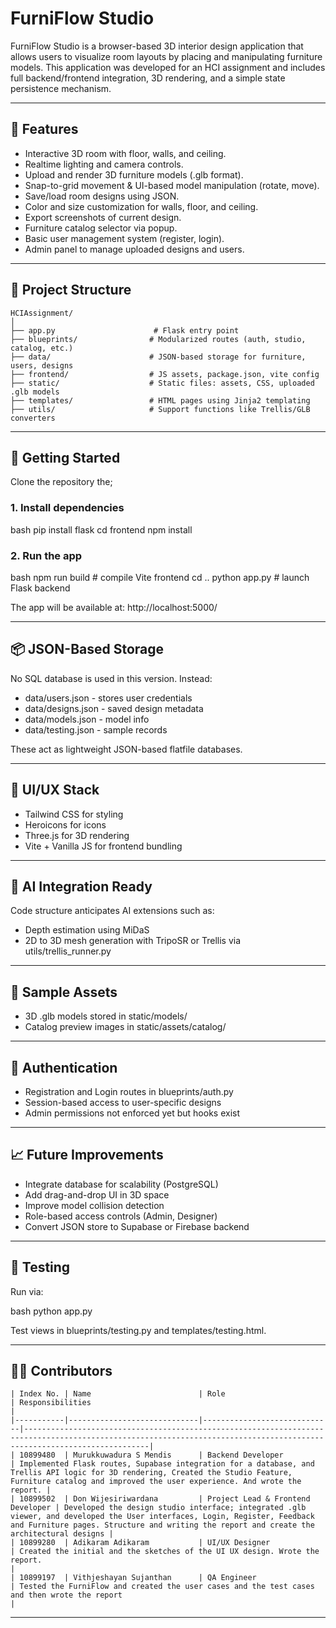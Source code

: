 # FurniFlow Studio

FurniFlow Studio is a browser-based 3D interior design application that allows users to visualize room layouts by placing and manipulating furniture models. This application was developed for an HCI assignment and includes full backend/frontend integration, 3D rendering, and a simple state persistence mechanism.

---

## 🔧 Features

- Interactive 3D room with floor, walls, and ceiling.
- Realtime lighting and camera controls.
- Upload and render 3D furniture models (.glb format).
- Snap-to-grid movement & UI-based model manipulation (rotate, move).
- Save/load room designs using JSON.
- Color and size customization for walls, floor, and ceiling.
- Export screenshots of current design.
- Furniture catalog selector via popup.
- Basic user management system (register, login).
- Admin panel to manage uploaded designs and users.

---

## 📁 Project Structure


    HCIAssignment/
    │
    ├── app.py                      # Flask entry point
    ├── blueprints/                # Modularized routes (auth, studio, catalog, etc.)
    ├── data/                      # JSON-based storage for furniture, users, designs
    ├── frontend/                  # JS assets, package.json, vite config
    ├── static/                    # Static files: assets, CSS, uploaded .glb models
    ├── templates/                 # HTML pages using Jinja2 templating
    ├── utils/                     # Support functions like Trellis/GLB converters


---

## 🚀 Getting Started

Clone the repository the;

### 1. Install dependencies

bash
pip install flask
cd frontend
npm install


### 2. Run the app

bash
npm run build      # compile Vite frontend
cd ..
python app.py      # launch Flask backend


The app will be available at: http://localhost:5000/

---

## 📦 JSON-Based Storage

No SQL database is used in this version. Instead:

- data/users.json - stores user credentials
- data/designs.json - saved design metadata
- data/models.json - model info
- data/testing.json - sample records

These act as lightweight JSON-based flatfile databases.

---

## 🎨 UI/UX Stack

- Tailwind CSS for styling
- Heroicons for icons
- Three.js for 3D rendering
- Vite + Vanilla JS for frontend bundling

---

## 🧠 AI Integration Ready

Code structure anticipates AI extensions such as:

- Depth estimation using MiDaS
- 2D to 3D mesh generation with TripoSR or Trellis via utils/trellis_runner.py

---

## 📂 Sample Assets

- 3D .glb models stored in static/models/
- Catalog preview images in static/assets/catalog/

---

## 🔐 Authentication

- Registration and Login routes in blueprints/auth.py
- Session-based access to user-specific designs
- Admin permissions not enforced yet but hooks exist

---

## 📈 Future Improvements

- Integrate database for scalability (PostgreSQL)
- Add drag-and-drop UI in 3D space
- Improve model collision detection
- Role-based access controls (Admin, Designer)
- Convert JSON store to Supabase or Firebase backend

---

## 🧪 Testing

Run via:

bash
python app.py


Test views in blueprints/testing.py and templates/testing.html.

---

## 👨‍💻 Contributors
    
    | Index No. | Name                        | Role                        | Responsibilities                                                                                                                                                       |
    |-----------|-----------------------------|-----------------------------|------------------------------------------------------------------------------------------------------------------------------------------------------------------------|
    | 10899480  | Murukkuwadura S Mendis      | Backend Developer           | Implemented Flask routes, Supabase integration for a database, and Trellis API logic for 3D rendering, Created the Studio Feature, Furniture catalog and improved the user experience. And wrote the report. |
    | 10899502  | Don Wijesiriwardana         | Project Lead & Frontend Developer | Developed the design studio interface; integrated .glb viewer, and developed the User interfaces, Login, Register, Feedback and Furniture pages. Structure and writing the report and create the architectural designs |
    | 10899280  | Adikaram Adikaram           | UI/UX Designer              | Created the initial and the sketches of the UI UX design. Wrote the report.                                                                                             |
    | 10899197  | Vithjeshayan Sujanthan      | QA Engineer                 | Tested the FurniFlow and created the user cases and the test cases and then wrote the report                                                                            |



---
